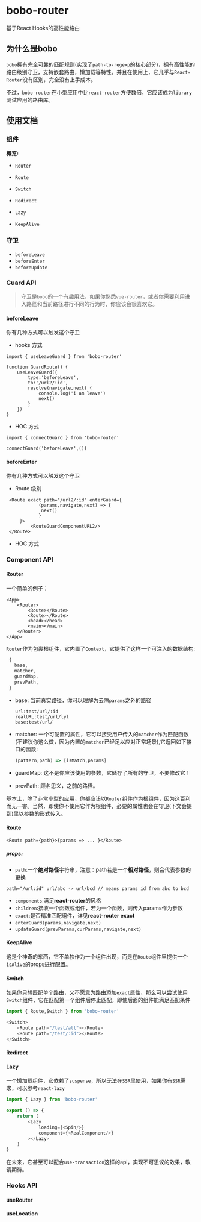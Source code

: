 # bobo-router

基于React Hooks的高性能路由

## 为什么是bobo

`bobo`拥有完全可靠的匹配规则(实现了`path-to-regexp`的核心部分)，拥有高性能的路由级别守卫，支持嵌套路由，懒加载等特性。并且在使用上，它几乎与`React-Router`没有区别，完全没有上手成本。

不过，`bobo-router`在小型应用中比`react-router`方便数倍，它应该成为`library`测试应用的路由库。

## 使用文档

### 组件

<b>概览:</b>

+ `Router`

+ `Route`
+ `Switch`
+ `Redirect`
+ `Lazy`

+ `KeepAlive`

### 守卫

+ `beforeLeave`
+ `beforeEnter`
+ `beforeUpdate`



### Guard API

>  守卫是`bobo`的一个有趣用法，如果你熟悉`vue-router`，或者你需要利用进入路径和当前路径进行不同的行为时，你应该会很喜欢它。

#### beforeLeave

你有几种方式可以触发这个守卫

+ hooks 方式

```
import { useLeaveGuard } from 'bobo-router'

function GuardRoute() {
	useLeaveGuard({
		type:'beforeLeave',
		to:'/url2/:id',
		resolve(navigate,next) {
			console.log('i am leave')
			next()
		}
	})
}
```

+ HOC 方式

```
import { connectGuard } from 'bobo-router'

connectGuard('beforeLeave',())
```



#### beforeEnter

你有几种方式可以触发这个守卫

+ Route 级别

```
 <Route exact path="/url2/:id" enterGuard={
     		(params,navigate,next) => {
        	 next()
     		}
     }>
         <RouteGuardComponentURL2/>
 </Route>
```



+ HOC 方式

### Component API

#### Router

一个简单的例子：

```
<App>
	<Router>
		<Route></Route>
		<Route></Route>
		<head></head>
		<main></main>
	</Router>
</App>
```

`Router`作为包裹根组件，它内置了`Context`，它提供了这样一个可注入的数据结构:

```javascript
 {
   base,
   matcher,
   guardMap,
   prevPath,
 }
```

+ base: 当前真实路径，你可以理解为去除`params`之外的路径

  ```
  url:test/url/:id
  realURL:test/url/lyl
  base:test/url/
  ```

+ matcher: 一个可配置的属性，它可以接受用户传入的`matcher`作为匹配函数(不建议你这么做，因为内置的`matcher`已经足以应对正常场景),它返回如下接口的函数:

  ```javascript
  (pattern,path) => [isMatch,params]
  ```

+ guardMap: 这不是你应该使用的参数，它储存了所有的守卫，不要修改它！

+ prevPath: 顾名思义，之前的路径。

基本上，除了非常小型的应用，你都应该以`Router`组件作为根组件，因为这百利而无一害。当然，即使你不使用它作为根组件，必要的属性也会在守卫(下文会提到)里以参数的形式传入。

#### Route

`<Route path={path}>{params => ... }</Route>`

##### props:

+ `path`:一个<b>绝对路径</b>字符串，注意：path若是一个<b>相对路径</b>，则会代表参数的更换

`path="/url:id" url/abc -> url/bcd // means params id from abc to bcd`

+ `components`:满足<b>react-router</b>的风格
+ `children`:接收一个函数或组件，若为一个函数，则传入params作为参数
+ `exact`:是否精准匹配组件，详见<b>react-router exact</b>
+ `enterGuard(params,navigate,next)`
+ `updateGuard(prevParams,curParams,navigate,next)`

#### KeepAlive

这是个神奇的东西，它不单独作为一个组件出现，而是在`Route`组件里提供一个`isAlive`的props进行配置。

#### Switch

如果你只想匹配单个路由，又不愿意为路由添加`exact`属性，那么可以尝试使用`Switch`组件，它在匹配第一个组件后停止匹配，即使后面的组件能满足匹配条件

```javascript
import { Route,Switch } from 'bobo-router'

<Switch>
	<Route path="/test/all"></Route>
	<Route path="/test/:id"></Route> 
</Switch>
```



#### Redirect

#### Lazy

一个懒加载组件，它依赖了`suspense`，所以无法在`SSR`里使用，如果你有`SSR`需求，可以参考`react-lazy`

```javascript
import { Lazy } from 'bobo-router'

export () => {
	return (
		<Lazy
			loading={<Spin/>}
			component={<RealComponent/>}
		></Lazy>
	)
}
```

在未来，它甚至可以配合`use-transaction`这样的api，实现不可思议的效果，敬请期待。



### Hooks API
#### useRouter
#### useLocation